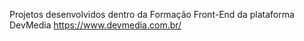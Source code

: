Projetos desenvolvidos dentro da Formação Front-End da plataforma DevMedia 
https://www.devmedia.com.br/


